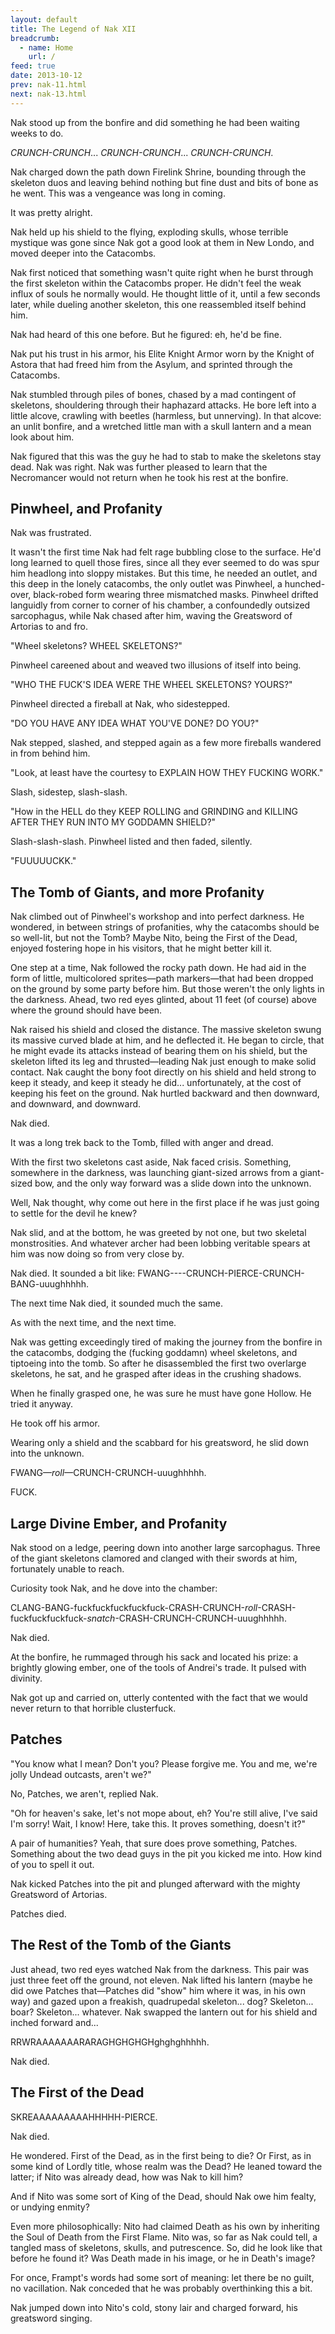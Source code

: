 ```yaml
---
layout: default
title: The Legend of Nak XII
breadcrumb:
  - name: Home
    url: /
feed: true
date: 2013-10-12
prev: nak-11.html
next: nak-13.html
---
```

Nak stood up from the bonfire and did something he had been waiting weeks to do.

*CRUNCH-CRUNCH*... *CRUNCH-CRUNCH*... *CRUNCH-CRUNCH*.

Nak charged down the path down Firelink Shrine, bounding through the skeleton duos and leaving behind nothing but fine dust and bits of bone as he went.  This was a vengeance was long in coming.

It was pretty alright.

Nak held up his shield to the flying, exploding skulls, whose terrible mystique was gone since Nak got a good look at them in New Londo, and moved deeper into the Catacombs.

Nak first noticed that something wasn't quite right when he burst through the first skeleton within the Catacombs proper.  He didn't feel the weak influx of souls he normally would.  He thought little of it, until a few seconds later, while dueling another skeleton, this one reassembled itself behind him.

Nak had heard of this one before.  But he figured: eh, he'd be fine.

Nak put his trust in his armor, his Elite Knight Armor worn by the Knight of Astora that had freed him from the Asylum, and sprinted through the Catacombs.

Nak stumbled through piles of bones, chased by a mad contingent of skeletons, shouldering through their haphazard attacks.  He bore left into a little alcove, crawling with beetles (harmless, but unnerving).  In that alcove: an unlit bonfire, and a wretched little man with a skull lantern and a mean look about him.

Nak figured that this was the guy he had to stab to make the skeletons stay dead.  Nak was right.  Nak was further pleased to learn that the Necromancer would not return when he took his rest at the bonfire.

## Pinwheel, and Profanity

Nak was frustrated.

It wasn't the first time Nak had felt rage bubbling close to the surface.  He'd long learned to quell those fires, since all they ever seemed to do was spur him headlong into sloppy mistakes.  But this time, he needed an outlet, and this deep in the lonely catacombs, the only outlet was Pinwheel, a hunched-over, black-robed form wearing three mismatched masks.  Pinwheel drifted languidly from corner to corner of his chamber, a confoundedly outsized sarcophagus, while Nak chased after him, waving the Greatsword of Artorias to and fro.

"Wheel skeletons?  WHEEL SKELETONS?"

Pinwheel careened about and weaved two illusions of itself into being.

"WHO THE FUCK'S IDEA WERE THE WHEEL SKELETONS?  YOURS?"

Pinwheel directed a fireball at Nak, who sidestepped.

"DO YOU HAVE ANY IDEA WHAT YOU'VE DONE?  DO YOU?"

Nak stepped, slashed, and stepped again as a few more fireballs wandered in from behind him.

"Look, at least have the courtesy to EXPLAIN HOW THEY FUCKING WORK."

Slash, sidestep, slash-slash.

"How in the HELL do they KEEP ROLLING and GRINDING and KILLING AFTER THEY RUN INTO MY GODDAMN SHIELD?"

Slash-slash-slash.  Pinwheel listed and then faded, silently.

"FUUUUUCKK."

## The Tomb of Giants, and more Profanity

Nak climbed out of Pinwheel's workshop and into perfect darkness.  He wondered, in between strings of profanities, why the catacombs should be so well-lit, but not the Tomb?  Maybe Nito, being the First of the Dead, enjoyed fostering hope in his visitors, that he might better kill it.

One step at a time, Nak followed the rocky path down.  He had aid in the form of little, multicolored sprites—path markers—that had been dropped on the ground by some party before him.  But those weren't the only lights in the darkness.  Ahead, two red eyes glinted, about 11 feet (of course) above where the ground should have been.

Nak raised his shield and closed the distance.  The massive skeleton swung its massive curved blade at him, and he deflected it.  He began to circle, that he might evade its attacks instead of bearing them on his shield, but the skeleton lifted its leg and thrusted—leading Nak just enough to make solid contact.  Nak caught the bony foot directly on his shield and held strong to keep it steady, and keep it steady he did... unfortunately, at the cost of keeping his feet on the ground. Nak hurtled backward and then downward, and downward, and downward.

Nak died.

It was a long trek back to the Tomb, filled with anger and dread.

With the first two skeletons cast aside, Nak faced crisis.  Something, somewhere in the darkness, was launching giant-sized arrows from a giant-sized bow, and the only way forward was a slide down into the unknown.

Well, Nak thought, why come out here in the first place if he was just going to settle for the devil he knew?

Nak slid, and at the bottom, he was greeted by not one, but two skeletal monstrosities.  And whatever archer had been lobbing veritable spears at him was now doing so from very close by.

Nak died.  It sounded a bit like: FWANG----CRUNCH-PIERCE-CRUNCH-BANG-uuughhhhh.

The next time Nak died, it sounded much the same.

As with the next time, and the next time.

Nak was getting exceedingly tired of making the journey from the bonfire in the catacombs, dodging the (fucking goddamn) wheel skeletons, and tiptoeing into the tomb.  So after he disassembled the first two overlarge skeletons, he sat, and he grasped after ideas in the crushing shadows.

When he finally grasped one, he was sure he must have gone Hollow.  He tried it anyway.

He took off his armor.

Wearing only a shield and the scabbard for his greatsword, he slid down into the unknown.

FWANG—*roll*—CRUNCH-CRUNCH-uuughhhhh.

FUCK.

## Large Divine Ember, and Profanity

Nak stood on a ledge, peering down into another large sarcophagus.  Three of the giant skeletons clamored and clanged with their swords at him, fortunately unable to reach.

Curiosity took Nak, and he dove into the chamber:

CLANG-BANG-fuckfuckfuckfuckfuck-CRASH-CRUNCH-*roll*-CRASH-fuckfuckfuckfuck-*snatch*-CRASH-CRUNCH-CRUNCH-uuughhhhh.

Nak died.

At the bonfire, he rummaged through his sack and located his prize: a brightly glowing ember, one of the tools of Andrei's trade.  It pulsed with divinity.

Nak got up and carried on, utterly contented with the fact that we would never return to that horrible clusterfuck.

## Patches

"You know what I mean?  Don't you?  Please forgive me.  You and me, we're jolly Undead outcasts, aren't we?"

No, Patches, we aren't, replied Nak.

"Oh for heaven's sake, let's not mope about, eh?  You're still alive, I've said I'm sorry!  Wait, I know! Here, take this. It proves something, doesn't it?"

A pair of humanities?  Yeah, that sure does prove something, Patches.  Something about the two dead guys in the pit you kicked me into.  How kind of you to spell it out.

Nak kicked Patches into the pit and plunged afterward with the mighty Greatsword of Artorias.

Patches died.

## The Rest of the Tomb of the Giants

Just ahead, two red eyes watched Nak from the darkness.  This pair was just three feet off the ground, not eleven.  Nak lifted his lantern (maybe he did owe Patches that—Patches did "show" him where it was, in his own way) and gazed upon a freakish, quadrupedal skeleton... dog?  Skeleton... boar?  Skeleton... whatever.  Nak swapped the lantern out for his shield and inched forward and...

RRWRAAAAAAARARAGHGHGHGHghghghhhhh.

Nak died.

## The First of the Dead

SKREAAAAAAAAAHHHHH-PIERCE.

Nak died.

He wondered.  First of the Dead, as in the first being to die?  Or First, as in some kind of Lordly title, whose realm was the Dead?  He leaned toward the latter; if Nito was already dead, how was Nak to kill him?

And if Nito was some sort of King of the Dead, should Nak owe him fealty, or undying enmity?

Even more philosophically: Nito had claimed Death as his own by inheriting the Soul of Death from the First Flame.  Nito was, so far as Nak could tell, a tangled mass of skeletons, skulls, and putrescence.  So, did he look like that before he found it?  Was Death made in his image, or he in Death's image? 

For once, Frampt's words had some sort of meaning: let there be no guilt, no vacillation.  Nak conceded that he was probably overthinking this a bit.

Nak jumped down into Nito's cold, stony lair and charged forward, his greatsword singing.


